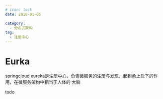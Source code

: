 ```yaml
---
# icon: lock
date: 2018-01-05

category:
  - 分布式架构
tag:
  - 注册中心
---
```


# Eurka
springcloud eureka是注册中心，负责微服务的注册与发现，起到承上启下的作用，在微服务架构中相当于人体的 大脑

todo
